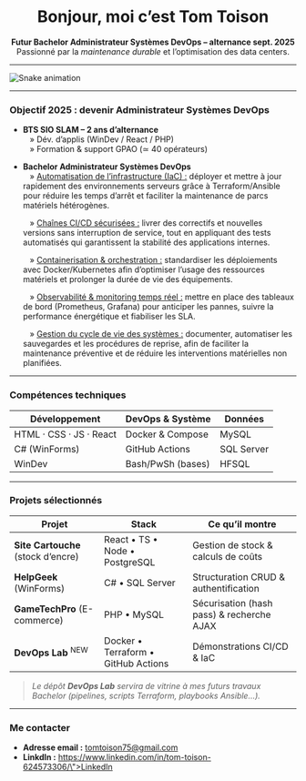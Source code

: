 <h1 align="center">
  Bonjour, moi c’est Tom Toison 
</h1>

<p align="center">
  <strong>Futur Bachelor Administrateur Systèmes DevOps – alternance sept. 2025</strong><br/>
  Passionné par la <em>maintenance durable</em> et l’optimisation des data centers.
</p>

---

![Snake animation](./github-contribution-grid-snake.svg)

---

###  Objectif 2025 : devenir Administrateur Systèmes DevOps

-  **BTS SIO SLAM – 2 ans d’alternance**  
  &nbsp;&nbsp;&nbsp;&raquo; Dév. d’applis (WinDev / React / PHP)  
  &nbsp;&nbsp;&nbsp;&raquo; Formation & support GPAO (≃ 40 opérateurs)  
- **Bachelor Administrateur Systèmes DevOps**  
  &nbsp;&nbsp;&nbsp;&raquo; <ins>Automatisation de l’infrastructure (IaC) :</ins> déployer et mettre à jour rapidement des environnements serveurs grâce à Terraform/Ansible pour réduire les temps d’arrêt et faciliter la maintenance de parcs matériels hétérogènes.<br>
  
  &nbsp;&nbsp;&nbsp;&raquo; <ins>Chaînes CI/CD sécurisées :</ins> livrer des correctifs et nouvelles versions sans interruption de service, tout en appliquant des tests automatisés qui garantissent la stabilité des applications internes.<br>
  
  &nbsp;&nbsp;&nbsp;&raquo; <ins>Containerisation & orchestration :</ins> standardiser les déploiements avec Docker/Kubernetes afin d’optimiser l’usage des ressources matériels et prolonger la durée de vie des équipements.<br>
  
  &nbsp;&nbsp;&nbsp;&raquo; <ins>Observabilité & monitoring temps réel :</ins> mettre en place des tableaux de bord (Prometheus, Grafana) pour anticiper les pannes, suivre la performance énergétique et fiabiliser les SLA.<br>
  
  &nbsp;&nbsp;&nbsp;&raquo; <ins>Gestion du cycle de vie des systèmes :</ins> documenter, automatiser les sauvegardes et les procédures de reprise, afin de faciliter la maintenance préventive et de réduire les interventions matérielles non planifiées.


---

###  Compétences techniques

| Développement | DevOps & Système | Données |
|--------------|----------------|---------|
| HTML · CSS · JS · React | Docker & Compose | MySQL |
| C# (WinForms) | GitHub Actions | SQL Server |
| WinDev | Bash/PwSh (bases) | HFSQL |

---

###  Projets sélectionnés

| Projet | Stack | Ce qu’il montre |
|--------|-------|-----------------|
| **Site Cartouche** (stock d’encre) | React • TS • Node • PostgreSQL | Gestion de stock & calculs de coûts |
| **HelpGeek** (WinForms) | C# • SQL Server | Structuration CRUD & authentification |
| **GameTechPro** (E-commerce) | PHP • MySQL | Sécurisation (hash pass) & recherche AJAX |
| **DevOps Lab** <sup>NEW</sup> | Docker • Terraform • GitHub Actions | Démonstrations CI/CD & IaC |

> *Le dépôt **DevOps Lab** servira de vitrine à mes futurs travaux Bachelor (pipelines, scripts Terraform, playbooks Ansible…).*

---

###  Me contacter

-  **Adresse email :** tomtoison75@gmail.com  
-  **LinkdIn :** https://www.linkedin.com/in/tom-toison-624573306/\">LinkedIn</a>



